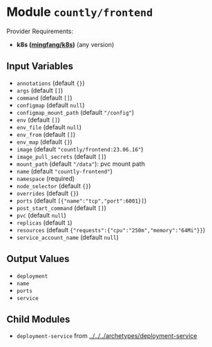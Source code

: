 
# Module `countly/frontend`

Provider Requirements:
* **k8s ([mingfang/k8s](https://registry.terraform.io/providers/mingfang/k8s/latest))** (any version)

## Input Variables
* `annotations` (default `{}`)
* `args` (default `[]`)
* `command` (default `[]`)
* `configmap` (default `null`)
* `configmap_mount_path` (default `"/config"`)
* `env` (default `[]`)
* `env_file` (default `null`)
* `env_from` (default `[]`)
* `env_map` (default `{}`)
* `image` (default `"countly/frontend:23.06.16"`)
* `image_pull_secrets` (default `[]`)
* `mount_path` (default `"/data"`): pvc mount path
* `name` (default `"countly-frontend"`)
* `namespace` (required)
* `node_selector` (default `{}`)
* `overrides` (default `{}`)
* `ports` (default `[{"name":"tcp","port":6001}]`)
* `post_start_command` (default `[]`)
* `pvc` (default `null`)
* `replicas` (default `1`)
* `resources` (default `{"requests":{"cpu":"250m","memory":"64Mi"}}`)
* `service_account_name` (default `null`)

## Output Values
* `deployment`
* `name`
* `ports`
* `service`

## Child Modules
* `deployment-service` from [../../../archetypes/deployment-service](../../../archetypes/deployment-service)

